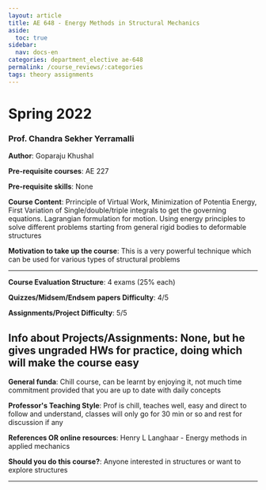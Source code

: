 ```yaml
---
layout: article
title: AE 648 - Energy Methods in Structural Mechanics
aside:
  toc: true
sidebar:
  nav: docs-en
categories: department_elective ae-648
permalink: /course_reviews/:categories
tags: theory assignments
---
```


# Spring 2022
### Prof. Chandra Sekher Yerramalli
**Author**: Goparaju Khushal

**Pre-requisite courses**: AE 227

**Pre-requisite skills**: None

**Course Content**:
Prrinciple of Virtual Work, Minimization of Potentia Energy, First Variation of Single/double/triple integrals to get the governing equations. Lagrangian formulation for motion. Using energy principles to solve different problems starting from general rigid bodies to deformable structures

**Motivation to take up the course**: This is a very powerful technique which can be used for various types of structural problems

---

**Course Evaluation Structure**:
4 exams (25% each)

**Quizzes/Midsem/Endsem papers Difficulty**: 4/5


**Assignments/Project Difficulty**: 5/5

**Info about Projects/Assignments**:
None, but he gives ungraded HWs for practice, doing which will make the course easy
---

**General funda**: 
Chill course, can be learnt by enjoying it, not much time commitment provided that you are up to date with daily concepts

**Professor's Teaching Style**: 
Prof is chill, teaches well, easy and direct to follow and understand, classes will only go for 30 min or so and rest for discussion if any

**References OR online resources**:
Henry L Langhaar - Energy methods in applied mechanics

**Should you do this course?**: 
Anyone interested in structures or want to explore structures

---

